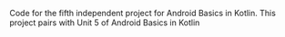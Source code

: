 Code for the fifth independent project for Android Basics in Kotlin. This project pairs
with Unit 5 of Android Basics in Kotlin

